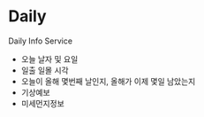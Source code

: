 # Daily
Daily Info Service 
- 오늘 날자 및 요일
- 일출 일몰 시각
- 오늘이 올해 몇번째 날인지, 올해가 이제 몇일 남았는지
- 기상예보
- 미세먼지정보
